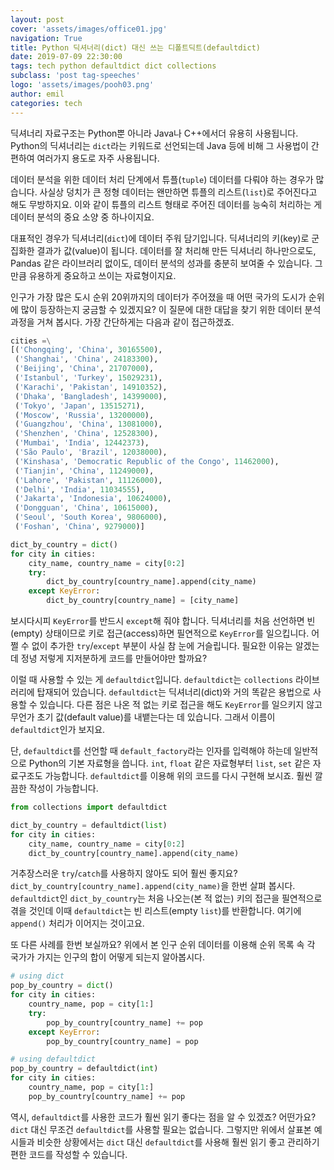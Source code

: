 ```yaml
---
layout: post
cover: 'assets/images/office01.jpg'
navigation: True
title: Python 딕셔너리(dict) 대신 쓰는 디폴트딕트(defaultdict)
date: 2019-07-09 22:30:00
tags: tech python defaultdict dict collections
subclass: 'post tag-speeches'
logo: 'assets/images/pooh03.png'
author: emil
categories: tech
---
```


딕셔너리 자료구조는 Python뿐 아니라 Java나 C++에서더 유용히 사용됩니다. Python의 딕셔너리는 `dict`라는 키워드로 선언되는데 Java 등에 비해 그 사용법이 간편하여 여러가지 용도로 자주 사용됩니다.

데이터 분석을 위한 데이터 처리 단계에서 튜플(`tuple`) 데이터를 다뤄야 하는 경우가 많습니다. 사실상 덩치가 큰 정형 데이터는 왠만하면 튜플의 리스트(`list`)로 주어진다고 해도 무방하지요. 이와 같이 튜플의 리스트 형태로 주어진 데이터를 능숙히 처리하는 게 데이터 분석의 중요 소양 중 하나이지요.

대표적인 경우가 딕셔너리(`dict`)에 데이터 주워 담기입니다. 딕셔너리의 키(key)로 군집화한 결과가 값(value)이 됩니다. 데이터를 잘 처리해 만든 딕셔너리 하나만으로도, Pandas 같은 라이브러리 없이도, 데이터 분석의 성과를 충분히 보여줄 수 있습니다. 그만큼 유용하게 중요하고 쓰이는 자료형이지요.

인구가 가장 많은 도시 순위 20위까지의 데이터가 주어졌을 때 어떤 국가의 도시가 순위에 많이 등장하는지 궁금할 수 있겠지요? 이 질문에 대한 대답을 찾기 위한 데이터 분석 과정을 거쳐 봅시다. 가장 간단하게는 다음과 같이 접근하겠죠.

```python
cities =\
[('Chongqing', 'China', 30165500),
 ('Shanghai', 'China', 24183300),
 ('Beijing', 'China', 21707000),
 ('Istanbul', 'Turkey', 15029231),
 ('Karachi', 'Pakistan', 14910352),
 ('Dhaka', 'Bangladesh', 14399000),
 ('Tokyo', 'Japan', 13515271),
 ('Moscow', 'Russia', 13200000),
 ('Guangzhou', 'China', 13081000),
 ('Shenzhen', 'China', 12528300),
 ('Mumbai', 'India', 12442373),
 ('São Paulo', 'Brazil', 12038000),
 ('Kinshasa', 'Democratic Republic of the Congo', 11462000),
 ('Tianjin', 'China', 11249000),
 ('Lahore', 'Pakistan', 11126000),
 ('Delhi', 'India', 11034555),
 ('Jakarta', 'Indonesia', 10624000),
 ('Dongguan', 'China', 10615000),
 ('Seoul', 'South Korea', 9806000),
 ('Foshan', 'China', 9279000)]

dict_by_country = dict()
for city in cities:
    city_name, country_name = city[0:2]
    try:
        dict_by_country[country_name].append(city_name)
    except KeyError:
        dict_by_country[country_name] = [city_name]
```

보시다시피 `KeyError`를 반드시 `except`해 줘야 합니다. 딕셔너리를 처음 선언하면 빈(empty) 상태이므로 키로 접근(access)하면 필연적으로 `KeyError`를 일으킵니다. 어쩔 수 없이 추가한 `try`/`except` 부분이 사실 참 눈에 거슬립니다. 필요한 이유는 알겠는데 정녕 저렇게 지저분하게 코드를 만들어야만 할까요?

이럴 때 사용할 수 있는 게 `defaultdict`입니다. `defaultdict`는 `collections` 라이브러리에 탑재되어 있습니다. `defaultdict`는 딕셔너리(dict)와 거의 똑같은 용법으로 사용할 수 있습니다. 다른 점은 나온 적 없는 키로 접근을 해도 `KeyError`를 일으키지 않고 무언가 초기 값(default value)를 내뱉는다는 데 있습니다. 그래서 이름이 `defaultdict`인가 보지요.

단, `defaultdict`를 선언할 때 `default_factory`라는 인자를 입력해야 하는데 일반적으로 Python의 기본 자료형을 씁니다. `int`, `float` 같은 자료형부터 `list`, `set` 같은 자료구조도 가능합니다. `defaultdict`를 이용해 위의 코드를 다시 구현해 보시죠. 훨씬 깔끔한 작성이 가능합니다.

```python
from collections import defaultdict

dict_by_country = defaultdict(list)
for city in cities:
    city_name, country_name = city[0:2]
    dict_by_country[country_name].append(city_name)
```

거추장스러운 `try`/`catch`를 사용하지 않아도 되어 훨씬 좋지요? `dict_by_country[country_name].append(city_name)`을 한번 살펴 봅시다. `defaultdict`인 `dict_by_country`는 처음 나오는(본 적 없는) 키의 접근을 필연적으로 겪을 것인데 이때 `defaultdict`는 빈 리스트(empty `list`)를 반환합니다. 여기에 `append()` 처리가 이어지는 것이고요.

또 다른 사례를 한번 보실까요? 위에서 본 인구 순위 데이터를 이용해 순위 목록 속 각 국가가 가지는 인구의 합이 어떻게 되는지 알아봅시다.

```python
# using dict
pop_by_country = dict()
for city in cities:
    country_name, pop = city[1:]
    try:
        pop_by_country[country_name] += pop
    except KeyError:
        pop_by_country[country_name] = pop

# using defaultdict
pop_by_country = defaultdict(int)
for city in cities:
    country_name, pop = city[1:]
    pop_by_country[country_name] += pop
```
역시, `defaultdict`를 사용한 코드가 훨씬 읽기 좋다는 점을 알 수 있겠죠? 어떤가요? `dict` 대신 무조건 `defaultdict`를 사용할 필요는 없습니다. 그렇지만 위에서 살표본 예시들과 비슷한 상황에서는 `dict` 대신 `defaultdict`를 사용해 훨씬 읽기 좋고 관리하기 편한 코드를 작성할 수 있습니다.
